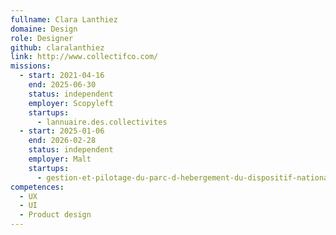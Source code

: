```yaml
---
fullname: Clara Lanthiez
domaine: Design
role: Designer
github: claralanthiez
link: http://www.collectifco.com/
missions:
  - start: 2021-04-16
    end: 2025-06-30
    status: independent
    employer: Scopyleft
    startups:
      - lannuaire.des.collectivites
  - start: 2025-01-06
    end: 2026-02-28
    status: independent
    employer: Malt
    startups:
      - gestion-et-pilotage-du-parc-d-hebergement-du-dispositif-national-d-acceuil
competences:
  - UX
  - UI
  - Product design
---
```

